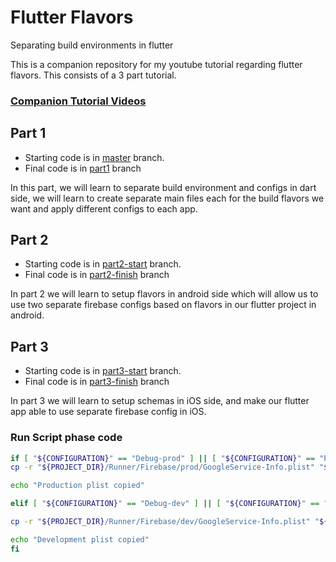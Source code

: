 # Flutter Flavors
Separating build environments in flutter

This is a companion repository for my youtube tutorial regarding flutter flavors. This consists of a 3 part tutorial.

### [Companion Tutorial Videos ](https://www.youtube.com/watch?v=DgGUtTUatDQ&list=PLUiueC0kTFqLdkuj4j8FNy1qlzcI0nyCu)

## Part 1
- Starting code is in [master](https://github.com/lohanidamodar/flutter_flavors/tree/master) branch.
- Final code is in [part1](https://github.com/lohanidamodar/flutter_flavors/tree/part1) branch

In this part, we will learn to separate build environment and configs in dart side, we will learn to create separate main files each for the build flavors we want and apply different configs to each app.

## Part 2
- Starting code is in [part2-start](https://github.com/lohanidamodar/flutter_flavors/tree/part2-start) branch.
- Final code is in [part2-finish](https://github.com/lohanidamodar/flutter_flavors/tree/part2-finish) branch

In part 2 we will learn to setup flavors in android side which will allow us to use two separate firebase configs based on flavors in our flutter project in android.

## Part 3
- Starting code is in [part3-start](https://github.com/lohanidamodar/flutter_flavors/tree/part3-start) branch.
- Final code is in [part3-finish](https://github.com/lohanidamodar/flutter_flavors/tree/part3-finish) branch

In part 3 we will learn to setup schemas in iOS side, and make our flutter app able to use separate firebase config in iOS. 

### Run Script phase code
```bash
if [ "${CONFIGURATION}" == "Debug-prod" ] || [ "${CONFIGURATION}" == "Release-prod" ] || [ "${CONFIGURATION}" == "Release" ]; then
cp -r "${PROJECT_DIR}/Runner/Firebase/prod/GoogleService-Info.plist" "${PROJECT_DIR}/Runner/GoogleService-Info.plist"

echo "Production plist copied"

elif [ "${CONFIGURATION}" == "Debug-dev" ] || [ "${CONFIGURATION}" == "Release-dev" ] || [ "${CONFIGURATION}" == "Debug" ]; then

cp -r "${PROJECT_DIR}/Runner/Firebase/dev/GoogleService-Info.plist" "${PROJECT_DIR}/Runner/GoogleService-Info.plist"

echo "Development plist copied"
fi
```
